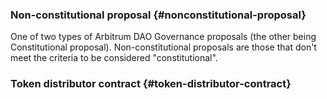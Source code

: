 <div class="hidden-glossary">

### Non-constitutional proposal {#nonconstitutional-proposal}
One of two types of Arbitrum DAO Governance proposals (the other being Constitutional proposal). Non-constitutional proposals are those that don't meet the criteria to be considered "constitutional".

### Token distributor contract {#token-distributor-contract}



</div>
